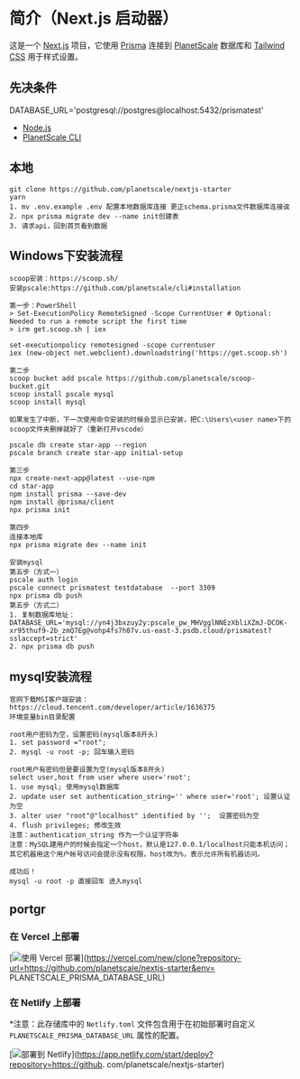# 简介（Next.js 启动器） 

这是一个 [Next.js](https://nextjs.org/) 项目，它使用 [Prisma](https://www.prisma.io/) 连接到 [PlanetScale](https://planetscale.com/) 数据库和 [Tailwind CSS](https://tailwindcss.com/) 用于样式设置。

## 先决条件
DATABASE_URL='postgresql://postgres@localhost:5432/prismatest'
- [Node.js](https://nodejs.org/en/download/)
- [PlanetScale CLI](https://github.com/planetscale/cli)

## 本地
```
git clone https://github.com/planetscale/nextjs-starter
yarn
1. mv .env.example .env 配置本地数据库连接 更正schema.prisma文件数据库连接诶
2. npx prisma migrate dev --name init创建表
3. 请求api，回到首页看到数据
```

## Windows下安装流程
```
scoop安装：https://scoop.sh/
安装pscale:https://github.com/planetscale/cli#installation

第一步：PowerShell
> Set-ExecutionPolicy RemoteSigned -Scope CurrentUser # Optional: Needed to run a remote script the first time
> irm get.scoop.sh | iex

set-executionpolicy remotesigned -scope currentuser
iex (new-object net.webclient).downloadstring('https://get.scoop.sh')

第二步
scoop bucket add pscale https://github.com/planetscale/scoop-bucket.git
scoop install pscale mysql
scoop install mysql

如果发生了中断，下一次使用命令安装的时候会显示已安装，把C:\Users\<user name>下的scoop文件夹删掉就好了（重新打开vscode）

pscale db create star-app --region 
pscale branch create star-app initial-setup

第三步
npx create-next-app@latest --use-npm
cd star-app
npm install prisma --save-dev
npm install @prisma/client
npx prisma init

第四步
连接本地库
npx prisma migrate dev --name init

安装mysql
第五步（方式一）
pscale auth login
pscale connect prismatest testdatabase  --port 3309
npx prisma db push
第五步（方式二）
1. 复制数据库地址：DATABASE_URL='mysql://yn4j3bxzuy2y:pscale_pw_MHVgglNNEzXbliXZmJ-DCOK-xr95thuf9-2b_zmQ7Eg@vohp4fs7h07v.us-east-3.psdb.cloud/prismatest?sslaccept=strict'
2. npx prisma db push

```

## mysql安装流程
```
官网下载MSI客户端安装：https://cloud.tencent.com/developer/article/1636375
环境变量bin目录配置

root用户密码为空，设置密码(mysql版本8开头)
1. set password ="root";
2. mysql -u root -p; 回车输入密码

root用户有密码但是要设置为空(mysql版本8开头)
select user,host from user where user='root';
1. use mysql; 使用mysql数据库
2. update user set authentication_string='' where user='root'; 设置认证为空
3. alter user "root"@"localhost" identified by '';  设置密码为空
4. flush privileges; 修改生效
注意：authentication_string 作为一个认证字符串
注意：MySQL建用户的时候会指定一个host，默认是127.0.0.1/localhost只能本机访问； 
其它机器用这个用户帐号访问会提示没有权限，host改为%，表示允许所有机器访问。

成功后！
mysql -u root -p 直接回车 进入mysql
```

## portgr


### 在 Vercel 上部署

[![使用 Vercel 部署](https://vercel.com/button)](https://vercel.com/new/clone?repository-url=https://github.com/planetscale/nextjs-starter&env= PLANETSCALE_PRISMA_DATABASE_URL)

### 在 Netlify 上部署

\*注意：此存储库中的 `Netlify.toml` 文件包含用于在初始部署时自定义 `PLANETSCALE_PRISMA_DATABASE_URL` 属性的配置。

[![部署到 Netlify](https://www.netlify.com/img/deploy/button.svg)](https://app.netlify.com/start/deploy?repository=https://github. com/planetscale/nextjs-starter)

